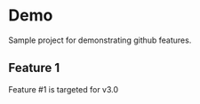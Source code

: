 # Demo

Sample project for demonstrating github features.

## Feature 1

Feature #1 is targeted for v3.0